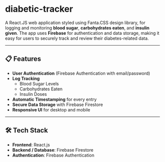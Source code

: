 # diabetic-tracker

A React.JS web application styled using Fanta.CSS design library, for logging and monitoring **blood sugar**, **carbohydrates eaten**, and **insulin given**. The app uses **Firebase** for authentication and data storage, making it easy for users to securely track and review their diabetes-related data.

---

## 📋 Features

- **User Authentication** (Firebase Authentication with email/password)
- **Log Tracking**  
  - Blood Sugar Levels  
  - Carbohydrates Eaten  
  - Insulin Doses  
- **Automatic Timestamping** for every entry
- **Secure Data Storage** with Firebase Firestore
- **Responsive UI** for desktop and mobile

---

## 🛠️ Tech Stack

- **Frontend**: React.js
- **Backend / Database**: Firebase Firestore
- **Authentication**: Firebase Authentication
